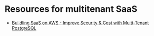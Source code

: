 # Resources for multitenant SaaS

- [ Buildling SaaS on AWS - Improve Security & Cost with Multi-Tenant PostgreSQL](https://youtu.be/jnD3K0590tM)